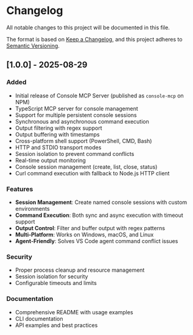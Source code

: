 # Changelog

All notable changes to this project will be documented in this file.

The format is based on [Keep a Changelog](https://keepachangelog.com/en/1.0.0/),
and this project adheres to [Semantic Versioning](https://semver.org/spec/v2.0.0.html).

## [1.0.0] - 2025-08-29

### Added
- Initial release of Console MCP Server (published as `console-mcp` on NPM)
- TypeScript MCP server for console management
- Support for multiple persistent console sessions
- Synchronous and asynchronous command execution
- Output filtering with regex support
- Output buffering with timestamps
- Cross-platform shell support (PowerShell, CMD, Bash)
- HTTP and STDIO transport modes
- Session isolation to prevent command conflicts
- Real-time output monitoring
- Console session management (create, list, close, status)
- Curl command execution with fallback to Node.js HTTP client

### Features
- **Session Management**: Create named console sessions with custom environments
- **Command Execution**: Both sync and async execution with timeout support
- **Output Control**: Filter and buffer output with regex patterns
- **Multi-Platform**: Works on Windows, macOS, and Linux
- **Agent-Friendly**: Solves VS Code agent command conflict issues

### Security
- Proper process cleanup and resource management
- Session isolation for security
- Configurable timeouts and limits

### Documentation
- Comprehensive README with usage examples
- CLI documentation
- API examples and best practices
